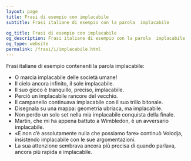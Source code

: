 ```yaml
---
layout: page
title: Frasi di esempio con implacabile 
subtitle: Frasi italiane di esempio con la parola  implacabile

og_title: Frasi di esempio con implacabile 
og_description: Frasi italiane di esempio con la parola  implacabile
og_type: website
permalink: /frasi/i/implacabile.html
---
```


Frasi italiane di esempio contenenti la parola implacabile:


- O marcia implacabile delle società umane!
- Il cielo ancora infinito, il sole implacabile.
- Il suo gioco è tranquillo, preciso, implacabile.
- Perciò un implacabile rancore del vecchio.
- Il campanello continuava implacabile con il suo trillo bitonale.
- Disegnala su una mappa: geometria ubriaca, ma implacabile.
- Non perdo un solo set nella mia implacabile conquista della finale.
- Martin, che mi ha appena battuto a Wimbledon, è un avversario implacabile.
- «E non c’è assolutamente nulla che possiamo fare» continuò Volodja, insistendo implacabile con le sue argomentazioni.
- La sua attenzione sembrava ancora più precisa di quando parlava, ancora più rapida e implacabile.
